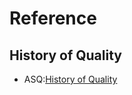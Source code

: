 # Reference
## History of Quality
* ASQ:[History of Quality](http://asq.org/learn-about-quality/history-of-quality/overview/overview.html)
